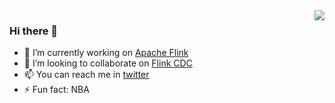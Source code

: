 <img align="right" src="https://github-readme-stats.vercel.app/api?username=leonardBang&show_icons=true&include_all_commits=true&hide_border=true" />

### Hi there 👋

- 🔭 I’m currently working on [Apache Flink](http://github.com/apache/flink/)
- 👯 I’m looking to collaborate on [Flink CDC](http://github.com/ververica/flink-cdc-connectors)
- 📫 You can reach me in [twitter](https://twitter.com/Leonardxbj)
- ⚡ Fun fact: NBA
